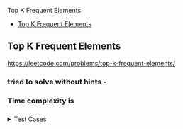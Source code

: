 Top K Frequent Elements
 

+ [Top K Frequent Elements](#top-k-frequent-elements)

## Top K Frequent Elements

https://leetcode.com/problems/top-k-frequent-elements/

### tried to solve without hints - 
### Time complexity is 
### 

<details><summary>Test Cases</summary><blockquote>
        
   
</blockquote></details>


```python

```
